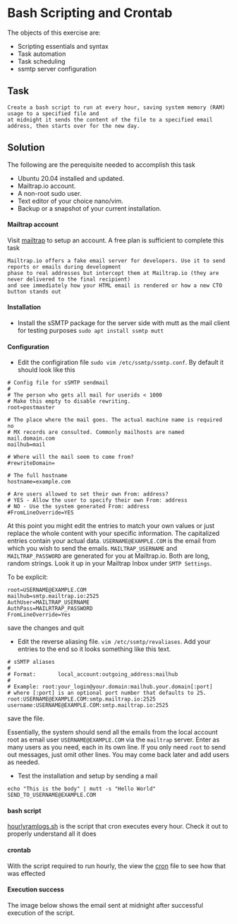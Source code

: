 # Bash Scripting and Crontab

The objects of this exercise are:

- Scripting essentials and syntax
- Task automation
- Task scheduling
- ssmtp server configuration

## Task
```
Create a bash script to run at every hour, saving system memory (RAM) usage to a specified file and
at midnight it sends the content of the file to a specified email address, then starts over for the new day.
```

## Solution
The following are the perequisite needed to accomplish this task

- Ubuntu 20.04 installed and updated.
- Mailtrap.io account.
- A non-root sudo user.
- Text editor of your choice nano/vim.
- Backup or a snapshot of your current installation.

#### Mailtrap account

Visit [mailtrap](https://mailtrap.io) to setup an account. A free plan is sufficient to complete this task
```
Mailtrap.io offers a fake email server for developers. Use it to send reports or emails during development
phase to real addresses but intercept them at Mailtrap.io (they are never delivered to the final recipient)
and see immediately how your HTML email is rendered or how a new CTO button stands out
```

#### Installation

- Install the sSMTP package for the server side with mutt as the mail client for testing purposes `sudo apt install ssmtp mutt`

#### Configuration

- Edit the configiration file `sudo vim /etc/ssmtp/ssmtp.conf`. By default it should look like this

```
# Config file for sSMTP sendmail
#
# The person who gets all mail for userids < 1000
# Make this empty to disable rewriting.
root=postmaster

# The place where the mail goes. The actual machine name is required no
# MX records are consulted. Commonly mailhosts are named mail.domain.com
mailhub=mail

# Where will the mail seem to come from?
#rewriteDomain=

# The full hostname
hostname=example.com

# Are users allowed to set their own From: address?
# YES - Allow the user to specify their own From: address
# NO - Use the system generated From: address
#FromLineOverride=YES
```

At this point you might edit the entries to match your own values or just replace the whole content with your specific information.
The capitalized entries contain your actual data. `USERNAME@EXAMPLE.COM` is the email from which you wish to send the emails.
`MAILTRAP_USERNAME` and `MAILTRAP_PASSWORD` are generated for you at Mailtrap.io. Both are long, random strings. Look it up in
your Mailtrap Inbox under `SMTP Settings`.

To be explicit:
```
root=USERNAME@EXAMPLE.COM
mailhub=smtp.mailtrap.io:2525
AuthUser=MAILTRAP_USERNAME
AuthPass=MAILRTRAP_PASSWORD
FromLineOverride=Yes
```
save the changes and quit

- Edit the reverse aliasing file. `vim /etc/ssmtp/revaliases`. Add your entries to the end so it looks something like this text.

```
# sSMTP aliases
#
# Format:       local_account:outgoing_address:mailhub
#
# Example: root:your_login@your.domain:mailhub.your.domain[:port]
# where [:port] is an optional port number that defaults to 25.
root:USERNAME@EXAMPLE.COM:smtp.mailtrap.io:2525
username:USERNAME@EXAMPLE.COM:smtp.mailtrap.io:2525
```
save the file.

Essentially, the system should send all the emails from the local account root
as email user `USERNAME@EXAMPLE.COM` via the `mailtrap` server. Enter as many users
as you need, each in its own line. If you only need `root` to send out messages,
just omit other lines. You may come back later and add users as needed.

- Test the installation and setup by sending a mail
```
echo "This is the body" | mutt -s "Hello World" SEND_TO_USERNAME@EXAMPLE.COM
```

#### bash script

[hourlyramlogs.sh](./hourlyramlogs.sh) is the script that cron executes every hour. Check it out to properly understand all it does

#### crontab

With the script required to run hourly, the view the [cron](./cron) file to see how that was effected

#### Execution success

The image below shows the email sent at midnight after successful execution of the script.

